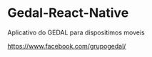 # Gedal-React-Native
Aplicativo do GEDAL para dispositimos moveis

https://www.facebook.com/grupogedal/

